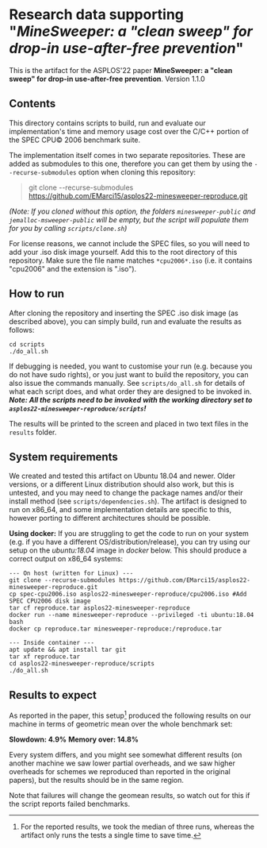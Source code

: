 # Research data supporting "*MineSweeper: a "clean sweep" for drop-in use-after-free prevention*"

This is the artifact for the ASPLOS'22 paper **MineSweeper: a "clean sweep" for drop-in use-after-free prevention**. Version 1.1.0

## Contents
This directory contains scripts to build, run and evaluate our implementation's time and memory usage cost over the C/C++ portion of the SPEC CPU&copy; 2006 benchmark suite.

The implementation itself comes in two separate repositories. These are added as submodules to this one, therefore you can get them by using the `--recurse-submodules` option when cloning this repository:

> git clone --recurse-submodules https://github.com/EMarci15/asplos22-minesweeper-reproduce.git

*(Note: If you cloned without this option, the folders `minesweeper-public` and `jemalloc-msweeper-public` will be empty, but the script will populate them for you by calling `scripts/clone.sh`)*

For license reasons, we cannot include the SPEC files, so you will need to add your .iso disk image yourself. Add this to the root directory of this repository. Make sure the file name matches `*cpu2006*.iso` (i.e. it contains "cpu2006" and the extension is ".iso").

## How to run
After cloning the repository and inserting the SPEC .iso disk image (as described above), you can simply build, run and evaluate the results as follows:


    cd scripts
    ./do_all.sh

If debugging is needed, you want to customise your run (e.g. because you do not have sudo rights), or you just want to build the repository, you can also issue the commands manually. See `scripts/do_all.sh` for details of what each script does, and what order they are designed to be invoked in. ***Note: All the scripts need to be invoked with the working directory set to `asplos22-minesweeper-reproduce/scripts`!***

The results will be printed to the screen and placed in two text files in the `results` folder.

## System requirements
We created and tested this artifact on Ubuntu 18.04 and newer. Older versions, or a different Linux distribution should also work, but this is untested, and you may need to change the package names and/or their install method (see `scripts/dependencies.sh`). The artifact is designed to run on x86_64, and some implementation details are specific to this, however porting to different architectures should be possible.

**Using docker:** If you are struggling to get the code to run on your system (e.g. if you have a different OS/distribution/release), you can try using our setup on the *ubuntu:18.04* image in *docker* below. This should produce a correct output on x86_64 systems:

	--- On host (written for Linux) ---
	git clone --recurse-submodules https://github.com/EMarci15/asplos22-minesweeper-reproduce.git
	cp spec-cpu2006.iso asplos22-minesweeper-reproduce/cpu2006.iso #Add SPEC CPU2006 disk image
	tar cf reproduce.tar asplos22-minesweeper-reproduce
	docker run --name minesweeper-reproduce --privileged -ti ubuntu:18.04 bash
	docker cp reproduce.tar minesweeper-reproduce:/reproduce.tar
	
	--- Inside container ---
	apt update && apt install tar git
	tar xf reproduce.tar
	cd asplos22-minesweeper-reproduce/scripts
	./do_all.sh

## Results to expect
As reported in the paper, this setup[^1] produced the following results on our machine in terms of geometric mean over the whole benchmark set:

**Slowdown: 4.9%**
**Memory over: 14.8%**

Every system differs, and you might see somewhat different results (on another machine we saw lower partial overheads, and we saw higher overheads for schemes we reproduced than reported in the original papers), but the results should be in the same region.

Note that failures will change the geomean results, so watch out for this if the script reports failed benchmarks.

[^1]: For the reported results, we took the median of three runs, whereas the artifact only runs the tests a single time to save time.
